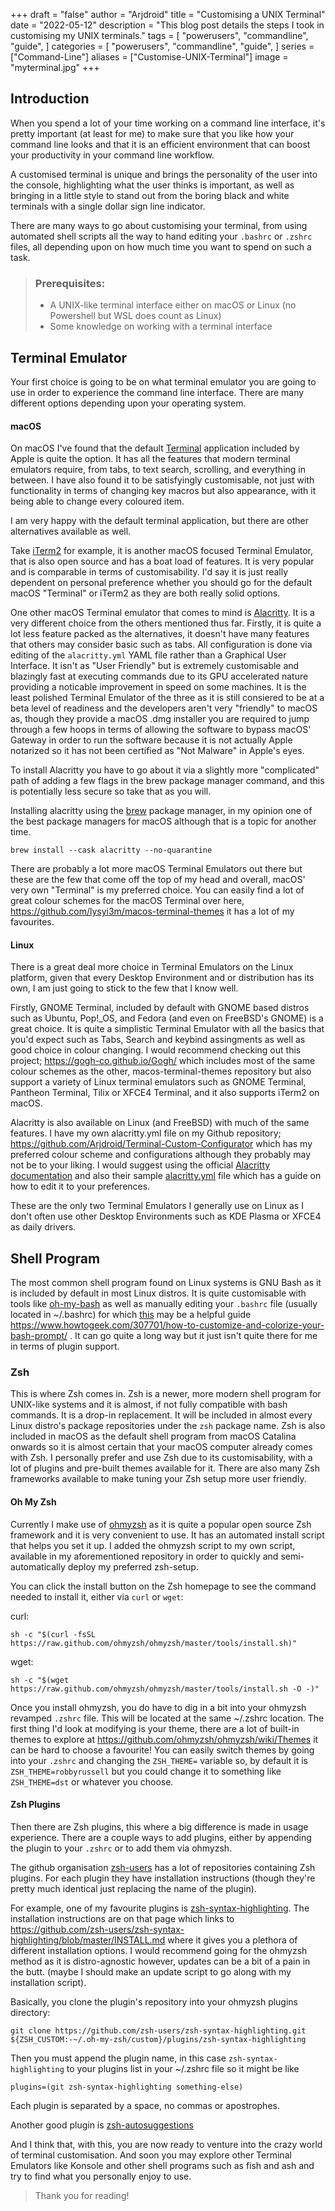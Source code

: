 +++
draft = "false"
author = "Arjdroid"
title = "Customising a UNIX Terminal"
date = "2022-05-12"
description = "This blog post details the steps I took in customising my UNIX terminals."
tags = [
    "powerusers",
    "commandline",
    "guide",
]
categories = [
    "powerusers",
    "commandline",
    "guide",
]
series = ["Command-Line"]
aliases = ["Customise-UNIX-Terminal"]
image = "myterminal.jpg"
+++

## Introduction

When you spend a lot of your time working on a command line interface, it's pretty important (at least for me) to make sure that you like how your command line looks and that it is an efficient environment that can boost your productivity in your command line workflow.

A customised terminal is unique and brings the personality of the user into the console, highlighting what the user thinks is important, as well as bringing in a little style to stand out from the boring black and white terminals with a single dollar sign line indicator.

There are many ways to go about customising your terminal, from using automated shell scripts all the way to hand editing your `.bashrc` or `.zshrc` files, all depending upon on how much time you want to spend on such a task.

> ### Prerequisites:
> * A UNIX-like terminal interface either on macOS or Linux (no Powershell but WSL does count as Linux)
> * Some knowledge on working with a terminal interface

## Terminal Emulator

Your first choice is going to be on what terminal emulator you are going to use in order to experience the command line interface. There are many different options depending upon your operating system.

#### macOS

On macOS I've found that the default [Terminal](https://support.apple.com/en-gb/guide/terminal/welcome/mac) application included by Apple is quite the option. It has all the features that modern terminal emulators require, from tabs, to text search, scrolling, and everything in between. I have also found it to be satisfyingly customisable, not just with functionality in terms of changing key macros but also appearance, with it being able to change every coloured item.

I am very happy with the default terminal application, but there are other alternatives available as well.

Take [iTerm2](https://iterm2.com/) for example, it is another macOS focused Terminal Emulator, that is also open source and has a boat load of features. It is very popular and is comparable in terms of customisability. I'd say it is just really dependent on personal preference whether you should go for the default macOS "Terminal" or iTerm2 as they are both really solid options.

One other macOS Terminal emulator that comes to mind is [Alacritty](https://alacritty.org/). It is a very different choice from the others mentioned thus far. Firstly, it is quite a lot less feature packed as the alternatives, it doesn't have many features that others may consider basic such as tabs. All configuration is done via editing of the `alacritty.yml` YAML file rather than a Graphical User Interface. It isn't as "User Friendly" but is extremely customisable and blazingly fast at executing commands due to its GPU accelerated nature providing a noticable improvement in speed on some machines. It is the least polished Terminal Emulator of the three as it is still consiered to be at a beta level of readiness and the developers aren't very "friendly" to macOS as, though they provide a macOS .dmg installer you are required to jump through a few hoops in terms of allowing the software to bypass macOS' Gateway in order to run the software because it is not actually Apple notarized so it has not been certified as "Not Malware" in Apple's eyes. 

To install Alacritty you have to go about it via a slightly more "complicated" path of adding a few flags in the brew package manager command, and this is potentially less secure so take that as you will.

Installing alacritty using the [brew](https://brew.sh/) package manager, in my opinion one of the best package managers for macOS although that is a topic for another time.

```
brew install --cask alacritty --no-quarantine
```

There are probably a lot more macOS Terminal Emulators out there but these are the few that come off the top of my head and overall, macOS' very own "Terminal" is my preferred choice. 
You can easily find a lot of great colour schemes for the macOS Terminal over here, https://github.com/lysyi3m/macos-terminal-themes it has a lot of my favourites.

#### Linux

There is a great deal more choice in Terminal Emulators on the Linux platform, given that every Desktop Environment and or distribution has its own, I am just going to stick to the few that I know well.

Firstly, GNOME Terminal, included by default with GNOME based distros such as Ubuntu, Pop!\_OS, and Fedora (and even on FreeBSD's GNOME) is a great choice. It is quite a simplistic Terminal Emulator with all the basics that you'd expect such as Tabs, Search and keybind assingments as well as good choice in colour changing.
I would recommend checking out this project; https://gogh-co.github.io/Gogh/ which includes most of the same colour schemes as the other, macos-terminal-themes repository but also support a variety of Linux terminal emulators such as GNOME Terminal, Pantheon Terminal, Tilix or XFCE4 Terminal, and it also supports iTerm2 on macOS.

Alacritty is also available on Linux (and FreeBSD) with much of the same features. I have my own alacritty.yml file on my Github repository; https://github.com/Arjdroid/Terminal-Custom-Configurator which has my preferred colour scheme and configurations although they probably may not be to your liking. I would suggest using the official [Alacritty documentation](https://github.com/alacritty/alacritty/blob/master/docs/features.md) and also their sample [alacritty.yml](https://github.com/alacritty/alacritty/blob/master/alacritty.yml) file which has a guide on how to edit it to your preferences.

These are the only two Terminal Emulators I generally use on Linux as I don't often use other Desktop Environments such as KDE Plasma or XFCE4 as daily drivers.

## Shell Program

The most common shell program found on Linux systems is GNU Bash as it is included by default in most Linux distros. It is quite customisable with tools like [oh-my-bash](https://github.com/ohmybash/oh-my-bash) as well as manually editing your `.bashrc` file (usually located in ~/.bashrc) for which [this]() may be a helpful guide https://www.howtogeek.com/307701/how-to-customize-and-colorize-your-bash-prompt/ . It can go quite a long way but it just isn't quite there for me in terms of plugin support.

### Zsh

This is where Zsh comes in. Zsh is a newer, more modern shell program for UNIX-like systems and it is almost, if not fully compatible with bash commands. It is a drop-in replacement. It will be included in almost every Linux distro's package repositories under the `zsh` package name. Zsh is also included in macOS as the default shell program from macOS Catalina onwards so it is almost certain that your macOS computer already comes with Zsh.
I personally prefer and use Zsh due to its customisability, with a lot of plugins and pre-built themes available for it. There are also many Zsh frameworks available to make tuning your Zsh setup more user friendly.

#### Oh My Zsh

Currently I make use of [ohmyzsh](https://ohmyz.sh/) as it is quite a popular open source Zsh framework and it is very convenient to use. It has an automated install script that helps you set it up. I added the ohmyzsh script to my own script, available in my aforementioned repository in order to quickly and semi-automatically deploy my preferred zsh-setup.

You can click the install button on the Zsh homepage to see the command needed to install it, either via `curl` or `wget`:

curl:

```
sh -c "$(curl -fsSL https://raw.github.com/ohmyzsh/ohmyzsh/master/tools/install.sh)"
```

wget:

```
sh -c "$(wget https://raw.github.com/ohmyzsh/ohmyzsh/master/tools/install.sh -O -)"
```

Once you install ohmyzsh, you do have to dig in a bit into your ohmyzsh revamped `.zshrc` file. This will be located at the same ~/.zshrc location. The first thing I'd look at modifying is your theme, there are a lot of built-in themes to explore at https://github.com/ohmyzsh/ohmyzsh/wiki/Themes it can be hard to choose a favourite! You can easily switch themes by going into your `.zshrc` and changing the `ZSH_THEME=` variable so, by default it is `ZSH_THEME=robbyrussell` but you could change it to something like `ZSH_THEME=dst` or whatever you choose.

#### Zsh Plugins

Then there are Zsh plugins, this where a big difference is made in usage experience. There are a couple ways to add plugins, either by appending the plugin to your `.zshrc` or to add them via ohmyzsh.

The github organisation [zsh-users](https://github.com/zsh-users) has a lot of repositories containing Zsh plugins. For each plugin they have installation instructions (though they're pretty much identical just replacing the name of the plugin).

For example, one of my favourite plugins is [zsh-syntax-highlighting](https://github.com/zsh-users/zsh-syntax-highlighting). The installation instructions are on that page which links to https://github.com/zsh-users/zsh-syntax-highlighting/blob/master/INSTALL.md where it gives you a plethora of different installation options. I would recommend going for the ohmyzsh method as it is distro-agnostic however, updates can be a bit of a pain in the butt. (maybe I should make an update script to go along with my installation script).

Basically, you clone the plugin's repository into your ohmyzsh plugins directory:

```
git clone https://github.com/zsh-users/zsh-syntax-highlighting.git ${ZSH_CUSTOM:-~/.oh-my-zsh/custom}/plugins/zsh-syntax-highlighting
```

Then you must append the plugin name, in this case `zsh-syntax-highlighting` to your plugins list in your ~/.zshrc file so it might be like

```
plugins=(git zsh-syntax-highlighting something-else)
```

Each plugin is separated by a space, no commas or apostrophes.

Another good plugin is [zsh-autosuggestions](https://github.com/zsh-users/zsh-autosuggestions)

And I think that, with this, you are now ready to venture into the crazy world of terminal customisation. And soon you may explore other Terminal Emulators like Konsole and other shell programs such as fish and ash and try to find what you personally enjoy to use.

> Thank you for reading!
